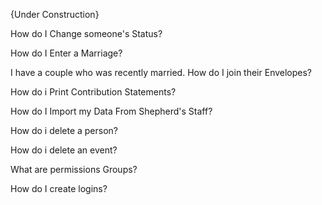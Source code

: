 {Under Construction}

How do I Change someone's Status?

How do I Enter a Marriage?

I have a couple who was recently married. How do I join their Envelopes?

How do i Print Contribution Statements?

How do I Import my Data From Shepherd's Staff?

How do i delete a person?

How do i delete an event?

What are permissions Groups?

How do I create logins?
